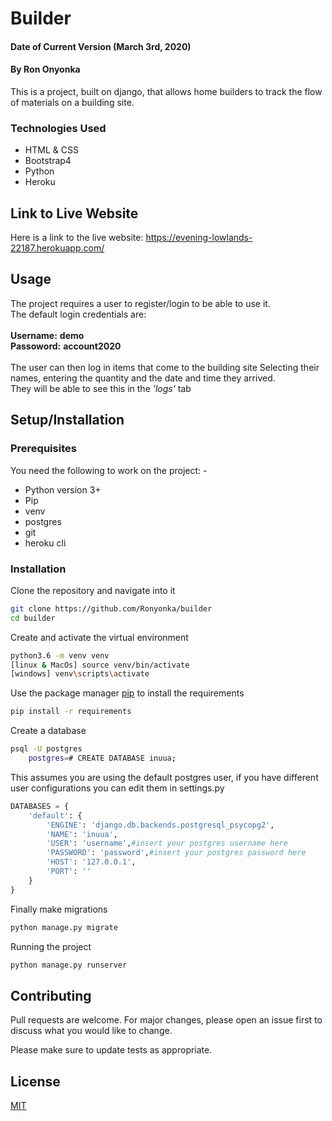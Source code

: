 # Builder

#### Date of Current Version (March 3rd, 2020)
#### By **Ron Onyonka**
This is a project, built on django, that allows home builders to track the flow of materials on a building site.
### Technologies Used

- HTML & CSS
- Bootstrap4
- Python
- Heroku

## Link to Live Website 
Here is a link to the live website: <https://evening-lowlands-22187.herokuapp.com/>
## Usage

The project requires a user to register/login to be able to use it.\
The default login credentials are:\
\
**Username:** **demo**\
**Passoword:** **account2020**\
\
The user can then log in items that come to the building site Selecting their names, entering the quantity and the date and time they arrived.\
They will be able to see this in the *'logs'* tab

## Setup/Installation
### Prerequisites
You need the following to work on the project: -
* Python version 3+
* Pip 
* venv 
* postgres
* git
* heroku cli

### Installation
Clone the repository and navigate into it
```bash
git clone https://github.com/Ronyonka/builder
cd builder
```

Create and activate the virtual environment

```bash
python3.6 -m venv venv
[linux & MacOs] source venv/bin/activate
[windows] venv\scripts\activate
```

Use the package manager [pip](https://pip.pypa.io/en/stable/) to install the requirements

```bash
pip install -r requirements
```
Create a database

```bash
psql -U postgres
    postgres=# CREATE DATABASE inuua;
```
This assumes you are using the default postgres user, if you have different user configurations you can edit them in settings.py
```python
DATABASES = {
    'default': {
        'ENGINE': 'django.db.backends.postgresql_psycopg2',
        'NAME': 'inuua',
        'USER': 'username',#insert your postgres username here
        'PASSWORD': 'password',#insert your postgres password here
        'HOST': '127.0.0.1',
        'PORT': ''
    }
}
```

Finally make migrations
```bash
python manage.py migrate
```
Running the project
```bash
python manage.py runserver
```

## Contributing
Pull requests are welcome. For major changes, please open an issue first to discuss what you would like to change.

Please make sure to update tests as appropriate.

## License
[MIT](https://choosealicense.com/licenses/mit/)